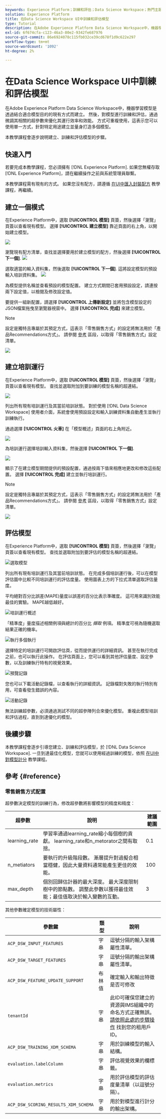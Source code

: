 ```yaml
---
keywords: Experience Platform；訓練和評估；Data Science Workspace；熱門主題；建立模型；建立訓練執行
solution: Experience Platform
title: 在Data Science Workspace UI中訓練和評估模型
type: Tutorial
description: 在Adobe Experience Platform Data Science Workspace中，機器學習模型是透過結合適合模型目的的現有方式而建立。 然後，對模型進行訓練和評估，通過微調其相關的超參數來優化其運行效率和效能。 方式可重複使用，這表示您可以使用單一方式，針對特定用途建立並量身打造多個模型。
exl-id: 6f674cfa-c123-46a3-80e2-9342fe687976
source-git-commit: 86e6924078c115fb032ce39cd678f1d9c622e297
workflow-type: tm+mt
source-wordcount: '1092'
ht-degree: 2%

---
```


# 在Data Science Workspace UI中訓練和評估模型

在Adobe Experience Platform Data Science Workspace中，機器學習模型是透過結合適合模型目的的現有方式而建立。 然後，對模型進行訓練和評估，通過微調其相關的超參數來優化其運行效率和效能。 方式可重複使用，這表示您可以使用單一方式，針對特定用途建立並量身打造多個模型。

本教學課程會逐步說明建立、訓練和評估模型的步驟。

## 快速入門

若要完成本教學課程，您必須擁有 [!DNL Experience Platform]. 如果您無權存取 [!DNL Experience Platform]，請在繼續操作之前與系統管理員聯繫。

本教學課程需有現有的方式。 如果您沒有配方，請遵循 [在UI中匯入封裝配方](./import-packaged-recipe-ui.md) 教學課程，再繼續。

## 建立一個模式

在Experience Platform中，選取 **[!UICONTROL 模型]** 頁簽，然後選擇「瀏覽」頁簽以查看現有模型。 選擇 **[!UICONTROL 建立模型]** 靠近頁面的右上角，以開始建立模型。

![](../images/models-recipes/train-evaluate-ui/models_browse.png)

瀏覽現有配方清單，查找並選擇要用於建立模型的配方，然後選擇 **[!UICONTROL 下一個]**.
![](../images/models-recipes/train-evaluate-ui/select_recipe.png)

選取適當的輸入資料集，然後選取 **[!UICONTROL 下一個]**. 這將設定模型的預設輸入培訓資料集。
![](../images/models-recipes/train-evaluate-ui/select_dataset.png)

為模型提供名稱並查看預設的模型配置。 建立方式期間已套用預設設定，請連按兩下設定值，以檢閱及修改設定值。

要提供一組新配置，請選擇 **[!UICONTROL 上傳新設定]** 並將包含模型設定的JSON檔案拖曳至瀏覽器視窗中。 選擇 **[!UICONTROL 完成]** 來建立模型。

>[!NOTE]
>
>設定是獨特且專屬於其預定方式，這表示「零售銷售方式」的設定將無法用於「產品Recommendations方式」。 請參閱 [參考](#reference) 區段，以取得「零售銷售方式」設定清單。

![](../images/models-recipes/train-evaluate-ui/name_and_configure.png)

## 建立培訓運行

在Experience Platform中，選取 **[!UICONTROL 模型]** 頁簽，然後選擇「瀏覽」頁簽以查看現有模型。 查找並選取附加到要訓練的模型名稱的超連結。

![](../images/models-recipes/train-evaluate-ui/model-hyperlink.png)

列出所有現有培訓運行及其當前培訓狀態。 對於使用 [!DNL Data Science Workspace] 使用者介面，系統會使用預設設定和輸入訓練資料集自動產生並執行訓練執行。

通過選擇 **[!UICONTROL 火車]** 在「模型概述」頁面的右上角附近。

![](../images/models-recipes/train-evaluate-ui/model_overview.png)

為培訓運行選擇培訓輸入資料集，然後選擇 **[!UICONTROL 下一個]**.

![](../images/models-recipes/train-evaluate-ui/training_input.png)

顯示了在建立模型期間提供的預設配置，通過按兩下值來相應地更改和修改這些配置。 選擇 **[!UICONTROL 完成]** 建立並執行培訓運行。

>[!NOTE]
>
>設定是獨特且專屬於其預定方式，這表示「零售銷售方式」的設定將無法用於「產品Recommendations方式」。 請參閱 [參考](#reference) 區段，以取得「零售銷售方式」設定清單。

![](../images/models-recipes/train-evaluate-ui/training_configuration.png)


## 評估模型

在Experience Platform中，選取 **[!UICONTROL 模型]** 頁簽，然後選擇「瀏覽」頁簽以查看現有模型。 查找並選取附加到要評估的模型名稱的超連結。

![選取模型](../images/models-recipes/train-evaluate-ui/model-hyperlink.png)

列出所有現有培訓運行及其當前培訓狀態。 在完成多個培訓運行後，可以在模型評估圖中比較不同培訓運行的評估度量。 使用圖表上方的下拉式清單選取評估量度。

平均絕對百分比誤差(MAPE)量度以誤差的百分比表示準確度。 這可用來識別效能最佳的實驗。 MAPE越低越好。

![培訓運行概述](../images/models-recipes/train-evaluate-ui/complete_training_run.png)

「精準度」量度描述相關例項與總計的百分比 *擷取* 例項。 精準度可視為隨機選取結果正確的機率。

![執行多個執行](../images/models-recipes/train-evaluate-ui/multiple_training_runs.png)

選擇特定的培訓運行可開啟評估頁，從而提供運行的詳細資訊。 甚至在執行完成之前，也可以執行此操作。 在評估頁面上，您可以看到其他評估量度、設定參數，以及訓練執行特有的視覺效果。

![預覽記錄](../images/models-recipes/train-evaluate-ui/evaluate_training.png)

您也可以下載活動記錄檔，以查看執行的詳細資訊。 記錄檔對失敗的執行特別有用，可查看發生錯誤的內容。

![活動記錄](../images/models-recipes/train-evaluate-ui/activity_logs.png)

無法訓練超參數，必須通過測試不同的超參陣列合來優化模型。 重複此模型培訓和評估過程，直到到達優化的模型。

## 後續步驟

本教學課程會逐步引導您建立、訓練和評估模型，於 [!DNL Data Science Workspace]. 一旦到達最佳化模型，您就可以使用經過訓練的模型，依照 [在UI中對模型計分](./score-model-ui.md) 教學課程。

## 參考 {#reference}

### 零售銷售方式配置

超參數決定模型的訓練行為，修改超參數將影響模型的精度和精度：

| 超參數 | 說明 | 建議範圍 |
| --- | --- | --- |
| learning_rate | 學習率通過learning_rate縮小每個樹的貢獻。 learning_rate和n_metorator之間有取捨。 | 0.1 |
| n_metiators | 要執行的升級階段數。 漸層提升對過擬合相當穩健，因此大量資料通常能產生更佳的效能。 | 100 |
| max_depth | 個別回歸估計器的最大深度。 最大深度限制樹中的節點數。 調整此參數以獲得最佳效能；最佳值取決於輸入變數的互動。 | 3 |

其他參數確定模型的技術屬性：

| 參數鍵 | 類型 | 說明 |
| ----- | ----- | ----- |
| `ACP_DSW_INPUT_FEATURES` | 字串 | 逗號分隔的輸入架構屬性清單。 |
| `ACP_DSW_TARGET_FEATURES` | 字串 | 逗號分隔的輸出架構屬性清單。 |
| `ACP_DSW_FEATURE_UPDATE_SUPPORT` | 布林值 | 確定輸入和輸出特徵是否可修改 |
| `tenantId` | 字串 | 此ID可確保您建立的資源與IMS組織中的命名方式正確無誤。 [請依照此處的步驟操作](../../xdm/api/getting-started.md#know-your-tenant_id) 找到您的租用戶ID。 |
| `ACP_DSW_TRAINING_XDM_SCHEMA` | 字串 | 用於訓練模型的輸入結構。 |
| `evaluation.labelColumn` | 字串 | 評估視覺效果的欄標籤。 |
| `evaluation.metrics` | 字串 | 用於評估模型的評估度量清單（以逗號分隔）。 |
| `ACP_DSW_SCORING_RESULTS_XDM_SCHEMA` | 字串 | 用於對模型進行計分的輸出架構。 |
